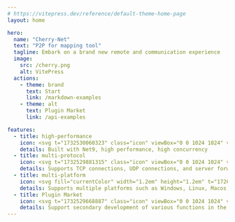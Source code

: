 ```yaml
---
# https://vitepress.dev/reference/default-theme-home-page
layout: home

hero:
  name: "Cherry-Net"
  text: "P2P for mapping tool"
  tagline: Embark on a brand new remote and communication experience
  image:
    src: /cherry.png
    alt: VitePress
  actions:
    - theme: brand
      text: Start
      link: /markdown-examples
    - theme: alt
      text: Plugin Market
      link: /api-examples

features:
  - title: high-performance
    icon: <svg t="1732530060323" class="icon" viewBox="0 0 1024 1024" version="1.1" xmlns="http://www.w3.org/2000/svg" p-id="23217" width="200" height="200"><path d="M509.214 510.704m-448.176 0a448.176 448.176 0 1 0 896.352 0 448.176 448.176 0 1 0-896.352 0Z" fill="#4F5D73" p-id="23218"></path><path d="M510.561 618.299c-21.787 21.787-85.251 175.636-85.251 175.636-9.308 16.92 4.626 29.202 36.319 13.114l113.885-62.117c61.355-34.101 73.22-43.012 72.413-112.44l-11.416-81.976c-3.911-28.082-24.936-33.232-46.724-11.444l-79.226 79.227zM440.194 547.932c-21.787 21.787-175.636 85.251-175.636 85.251-16.92 9.308-29.202-4.626-13.114-36.319l62.117-113.885c34.101-61.355 43.012-73.22 112.44-72.413l81.976 11.416c28.082 3.911 33.232 24.936 11.444 46.724l-79.227 79.226z" fill="#231F20" p-id="23219"></path><path d="M510.561 590.288c-21.787 21.787-85.251 175.636-85.251 175.636-9.308 16.92 4.626 29.202 36.319 13.114l113.885-62.117c61.355-34.101 73.22-43.012 72.413-112.44l-11.416-81.976c-3.911-28.082-24.936-33.232-46.724-11.444l-79.226 79.227zM440.194 519.921c-21.787 21.787-175.636 85.251-175.636 85.251-16.92 9.308-29.202-4.626-13.114-36.319l62.117-113.885c34.101-61.355 43.012-73.22 112.44-72.413l81.976 11.416c28.082 3.911 33.232 24.936 11.444 46.724l-79.227 79.226z" fill="#C75C5C" p-id="23220"></path><path d="M358.606 616.371c71.067-71.067 130.772-49.378 130.772-49.378S511.067 626.698 440 697.765 253.852 820.447 244.888 811.483c-8.69-8.69 42.651-124.044 113.718-195.112z" fill="#231F20" p-id="23221"></path><path d="M358.606 588.36c71.067-71.067 130.772-49.378 130.772-49.378S511.067 598.687 440 669.754 253.852 792.436 244.888 783.472c-8.69-8.691 42.651-124.044 113.718-195.112z" fill="#E0995E" p-id="23222"></path><path d="M418.026 528.94c71.067-71.067 130.772-49.378 130.772-49.378s21.689 59.705-49.378 130.772-186.147 122.682-195.111 113.718c-8.691-8.691 42.65-124.044 113.717-195.112z" fill="#F5CF87" p-id="23223"></path><path d="M672.155 581.825c-109.39 109.39-277.066 79.456-277.066 79.456s-29.934-167.676 79.456-277.066 275.11-121.026 296.872-99.263c21.1 21.1 10.128 187.484-99.262 296.873z" fill="#231F20" p-id="23224"></path><path d="M672.155 553.814c-109.39 109.39-277.066 79.456-277.066 79.456s-29.934-167.676 79.456-277.066 275.11-121.026 296.872-99.263c21.1 21.1 10.128 187.483-99.262 296.873z" fill="#E0E0D1" p-id="23225"></path><path d="M355.476 720.702c-10.939 10.939-18.771 20.842-29.71 9.903-10.939-10.939-1.036-18.771 9.903-29.71l138.647-178.261c10.939-10.939 58.385-20.842 69.324-9.903 10.939 10.939 1.036 58.385-9.903 69.324L355.476 720.702z" fill="#231F20" p-id="23226"></path><path d="M355.476 692.691c-10.939 10.939-18.771 20.842-29.71 9.903-10.939-10.939-1.036-18.771 9.903-29.71l138.647-178.261c10.939-10.939 58.385-20.842 69.324-9.903 10.939 10.939 1.036 58.385-9.903 69.324L355.476 692.691z" fill="#C75C5C" p-id="23227"></path><path d="M615.718 442.775m-56.022 0a56.022 56.022 0 1 0 112.044 0 56.022 56.022 0 1 0-112.044 0Z" fill="#231F20" p-id="23228"></path><path d="M694.945 363.548m-28.011 0a28.011 28.011 0 1 0 56.022 0 28.011 28.011 0 1 0-56.022 0Z" fill="#231F20" p-id="23229"></path><path d="M615.718 414.764m-56.022 0a56.022 56.022 0 1 0 112.044 0 56.022 56.022 0 1 0-112.044 0Z" fill="#4F5D73" p-id="23230"></path><path d="M694.945 335.537m-28.011 0a28.011 28.011 0 1 0 56.022 0 28.011 28.011 0 1 0-56.022 0Z" fill="#4F5D73" p-id="23231"></path></svg>
    details: Built with Net9, high performance, high concurrency
  - title: multi-protocol
    icon: <svg t="1732529881315" class="icon" viewBox="0 0 1024 1024" version="1.1" xmlns="http://www.w3.org/2000/svg" p-id="15867" width="200" height="200"><path d="M512 512m-460.8 0a460.8 460.8 0 1 0 921.6 0 460.8 460.8 0 1 0-921.6 0Z" fill="#FFF3E2" p-id="15868"></path><path d="M300.8 243.2h409.6c24.32 0 44.8 20.48 44.8 44.8v448c0 24.32-20.48 44.8-44.8 44.8h-409.6c-24.32 0-44.8-20.48-44.8-44.8v-448c0-24.32 20.48-44.8 44.8-44.8z" fill="#FBB03B" p-id="15869"></path><path d="M652.8 665.6m-140.8 0a140.8 140.8 0 1 0 281.6 0 140.8 140.8 0 1 0-281.6 0Z" fill="#FAC573" p-id="15870"></path><path d="M770.56 666.88l-43.52-37.12c-1.28-1.28-3.84-2.56-6.4-2.56h-74.24c-7.68 0-12.8 5.12-12.8 12.8 0 5.12 2.56 8.96 6.4 11.52l37.12 7.68-19.2 10.24h-47.36l-44.8-32c-6.4-3.84-10.24-5.12-14.08-5.12-14.08 1.28-19.2 11.52-10.24 23.04l56.32 48.64h101.12l21.76 17.92c5.12 3.84 12.8 3.84 17.92-1.28l32-35.84c6.4-3.84 5.12-12.8 0-17.92zM332.8 243.2h128v170.24c0 7.68-5.12 12.8-12.8 12.8-2.56 0-3.84 0-6.4-1.28l-44.8-25.6-44.8 25.6c-6.4 3.84-14.08 1.28-17.92-5.12-1.28-1.28-1.28-3.84-1.28-6.4V243.2zM352 473.6h140.8c10.24 0 19.2 8.96 19.2 19.2s-8.96 19.2-19.2 19.2h-140.8c-10.24 0-19.2-8.96-19.2-19.2s8.96-19.2 19.2-19.2zM352 576h140.8c10.24 0 19.2 8.96 19.2 19.2s-8.96 19.2-19.2 19.2h-140.8c-10.24 0-19.2-8.96-19.2-19.2s8.96-19.2 19.2-19.2z" fill="#FAE0B7" p-id="15871"></path></svg>
    details: Supports TCP connections, UDP connections, and server forwarding
  - title: multi-platform
    icon: <svg fill="currentColor" width="1.2em" height="1.2em" t="1726283885926" class="icon text-1.5em" viewBox="0 0 1071 1024" version="1.1" xmlns="http://www.w3.org/2000/svg" p-id="4603"><path d="M814.518427 465.473078a254.362469 254.362469 0 0 0-165.4636 60.972523 325.807371 325.807371 0 1 0-19.315723 370.954963A255.991506 255.991506 0 1 0 814.518427 465.473078z" fill="#FF3B61" p-id="4604"></path><path d="M416.800715 443.597441c-6.748867 0-15.126771 55.154534 37.235128 80.986403s101.000285-12.799575 98.44037-18.617564-36.30425 1.629037-77.030171-19.548442-51.89646-44.216715-58.645327-42.820397zM831.972394 503.173646c-4.654391-2.094476-20.013881 20.94476-55.387253 31.184419s-54.456375 3.258074-57.714449 7.679746 21.642918 40.493202 66.325072 26.530028 51.431021-63.299718 46.77663-65.394193z" fill="#ED0C4C" p-id="4605"></path><path d="M719.336131 403.569678c-25.366431-51.198301-58.645327-105.654676-70.979463-125.668557l10.705099-18.850284A1728.408103 1728.408103 0 0 0 773.792506 12.600833c1.396317-7.447026-42.587678-16.057649-50.034703-11.170539s-1.861756 10.47238-7.447026 25.83187c-11.635978 32.348018-37.002409 95.182296-79.822806 186.175641-103.79292 223.410769-190.830032 295.786549-170.350711 288.106804s83.08088-61.9034 162.903685-191.76091a1007.908374 1007.908374 0 0 1 88.666149 132.650144c29.788102 52.594618 55.852692 122.177764 60.507083 106.352835a777.516019 777.516019 0 0 0-58.878046-145.217z" fill="#604D42" p-id="4606"></path><path d="M634.626215 239.502395S573.653692 139.665707 461.715589 136.407634s-204.793205 93.08782-204.793205 93.08782A362.34434 362.34434 0 0 0 488.711056 297.682282c104.258359-5.585269 145.915158-58.179888 145.915159-58.179887z" fill="#73D36E" p-id="4607"></path><path d="M157.085697 540.176054c-3.490793 14.894051 27.693627 41.6568 38.864165 18.384845C232.719551 484.788801 265.300288 474.78186 255.991506 467.800274c-26.06459-19.781162-93.08782 42.354958-98.905809 72.37578zM293.692073 424.747157a20.246601 20.246601 0 0 0-14.894051 23.271955c2.792635 10.23966 13.032295 11.868697 23.271955 8.843343s18.152125-9.541502 15.35949-19.781162a19.548442 19.548442 0 0 0-23.737394-12.334136zM592.736696 693.538238c0 11.635978 30.020822 23.271955 32.813456 3.956232 8.610623-62.13612 30.718981-77.262891 23.271955-80.288245-25.133711-8.145184-58.179888 52.827338-56.085411 76.332013zM685.591796 581.832854a14.894051 14.894051 0 0 0-20.944759-3.723513 15.35949 15.35949 0 0 0-5.11983 20.944759c4.421671 6.748867 12.334136 5.585269 19.548442 0s10.937819-11.635978 6.516147-17.221246z" fill="#FFFFFF" p-id="4608"></path><path d="M784.497605 431.263304a267.162044 267.162044 0 0 0-262.973092 218.989098 11.635978 11.635978 0 0 0 9.308782 13.497734 11.868697 11.868697 0 0 0 13.497734-9.308782 243.890089 243.890089 0 1 1 10.705099 127.995752 11.635978 11.635978 0 0 0-21.875637 7.912465 265.300288 265.300288 0 0 0 46.54391 80.520965 313.473235 313.473235 0 1 1-107.050994-493.598167 11.635978 11.635978 0 1 0 9.541502-21.177479 337.210629 337.210629 0 1 0 113.334421 531.996892 267.162044 267.162044 0 1 0 188.037397-456.828478z" fill="#604D42" p-id="4609"></path><path d="M531.066015 742.176624h1.396317a11.635978 11.635978 0 0 0 10.006941-13.032295 245.984565 245.984565 0 0 1-1.861757-30.9517 11.635978 11.635978 0 1 0-23.271955 0 270.187398 270.187398 0 0 0 2.094476 33.511615 11.635978 11.635978 0 0 0 11.635978 10.47238zM438.909073 288.838939h19.548442c108.91275-5.817989 153.362184-60.274364 155.22394-62.601559a11.635978 11.635978 0 0 0 0-13.265014c-2.559915-4.421671-65.626913-105.654676-182.452128-108.68003s-209.447596 93.08782-213.403828 96.578613a11.635978 11.635978 0 0 0 0 17.221247 370.024086 370.024086 0 0 0 221.083574 70.746743z m-7.447026-161.740087c86.571673 2.327196 141.958926 67.954109 158.249294 90.295185a209.447596 209.447596 0 0 1-132.417424 47.707508 355.828193 355.828193 0 0 1-212.007511-57.947168c26.06459-23.271955 99.836687-82.61544 185.942921-80.055525z" fill="#604D42" p-id="4610"></path></svg>
    details: Supports multiple platforms such as Windows, Linux, Macos, etc
  - title: Plugin Market
    icon: <svg t="1732529668887" class="icon" viewBox="0 0 1024 1024" version="1.1" xmlns="http://www.w3.org/2000/svg" p-id="8036" width="200" height="200"><path d="M512 1024C76.96384 1024 0 947.022507 0 512S76.96384 0 512 0 1024 76.96384 1024 512 947.022507 1024 512 1024z m0-998.4C98.727253 25.6 25.6 98.7136 25.6 512S98.727253 998.4 512 998.4 998.4 925.272747 998.4 512 925.272747 25.6 512 25.6z" fill="#C1D4FC" p-id="8037"></path><path d="M279.893333 785.066667c-101.034667 0-177.793707-5.270187-236.05248-21.149014C30.26944 698.69568 25.6 616.174933 25.6 512 25.6 98.7136 98.727253 25.6 512 25.6c31.402667 0 60.648107 0.49152 88.255147 1.460907C671.45728 83.367253 689.493333 187.665067 689.493333 375.466667c0 348.023467-61.576533 409.6-409.6 409.6z" fill="#4D7DDD" opacity=".1" p-id="8038"></path><path d="M560.674133 850.957653L315.282773 709.277013V425.984l245.39136-141.748907L806.065493 425.984v283.293013z" fill="#C1D4FC" p-id="8039"></path><path d="M782.58176 700.66176l-38.352213 22.1184a9.721173 9.721173 0 0 1-4.942507 1.365333 9.91232 9.91232 0 0 1-4.942507-18.445653l38.324907-22.145707a34.73408 34.73408 0 0 0 17.312427-29.969066v-281.258667a34.69312 34.69312 0 0 0-17.28512-29.928107l-243.698347-140.629333a34.638507 34.638507 0 0 0-34.583893 0L409.6 250.729813a46.871893 46.871893 0 0 1 2.402987 14.103894 47.786667 47.786667 0 1 1-12.151467-31.3344l84.650667-48.837974a54.613333 54.613333 0 0 1 54.381226 0l243.698347 140.629334a54.613333 54.613333 0 0 1 27.19744 47.076693v281.258667a54.504107 54.504107 0 0 1-27.19744 47.035733z m-393.762133-448.812373a9.325227 9.325227 0 0 1-0.477867-0.873814 26.528427 26.528427 0 1 0 3.8912 13.871787 27.129173 27.129173 0 0 0-3.413333-12.997973z m350.467413 472.255146zM367.274667 460.43136q-48.346453-142.690987 78.260906-62.286507 119.808-90.412373 82.98496 55.760214 122.30656 86.766933-27.0336 96.733866-44.168533 144.083627-99.669333 4.096-149.62688 2.17088-34.542933-94.303573z m46.2848 79.62624q42.202453 106.496 75.776-3.072 113.554773-7.522987 20.48-73.550507 27.989333-111.138133-63.105707-42.3936-96.256-61.139627-59.51488 47.363414-87.49056 73.332053 26.309973 71.652693z m189.27616-198.137173q23.743147-45.056 34.03776 4.805973 50.858667 8.492373 6.007466 33.42336 7.686827 50.3808-30.324053 15.865173-46.134613 22.623573-24.753493-23.63392-36.20864-36.41344 15.03232-30.460586z m12.629333 329.44128a14.445227 14.445227 0 0 1-20.48 0l-74.888533-74.984107a14.45888 14.45888 0 1 1 20.48-20.48l74.929493 74.99776a14.472533 14.472533 0 0 1-0.04096 20.466347z m15.5648-211.244374q20.206933-27.921067 22.24128 5.556907 33.109333 9.161387 0.791893 22.336853 0.28672 33.641813-21.74976 8.27392-32.93184 11.618987-14.226773-17.257813-20.698453-26.391893 12.94336-18.909867zM289.05472 320.279893l-38.352213 22.145707a34.679467 34.679467 0 0 0-17.230507 29.928107v281.258666a34.69312 34.69312 0 0 0 17.28512 29.914454l243.698347 140.629333a34.679467 34.679467 0 0 0 34.583893 0l84.759893-48.919893a46.803627 46.803627 0 0 1-2.389333-14.09024 47.786667 47.786667 0 1 1 12.151467 31.3344l-84.650667 48.837973a54.613333 54.613333 0 0 1-54.381227 0l-243.698346-140.629333a54.504107 54.504107 0 0 1-27.19744-47.06304v-281.258667a54.613333 54.613333 0 0 1 27.19744-47.076693l38.324906-22.186667a9.898667 9.898667 0 1 1 9.898667 17.175893z m369.62304 468.309334a27.552427 27.552427 0 1 0-26.528427-27.470507 27.552427 27.552427 0 0 0 26.528427 27.52512z" fill="#4D7DDD" p-id="8040"></path></svg>
    details: Support secondary development of various functions in the plugin market
---
```


<confetti />

